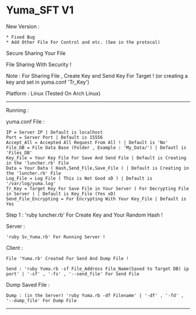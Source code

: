 # Yuma_SFT V1

New Version :

	* Fixed Bug
	* Add Other File For Control and etc. (See in the protocol)

Secure Sharing Your File

File Sharing With Security !

Note : For Sharing File , Create Key and Send Key For Target ! (or creating a key and set in yuma.conf 'Tr_Key')

Platform : Linux (Tested On Arch Linux)

_____________________________________________________________________

Running : 

yuma.conf File :

	IP = Server IP | Default is localhost
	Port = Server Port | Default is 15556
	Accept_All = Accepted All Request From All ! | Default is 'No'
	File_DB = File Data Base (Folder , Example : 'My_Data/') | Defautl is 'Files_DB'
	Key_File = Your Key File For Save And Send File | Default is Creating in the 'luncher.rb' File
	Data = Your Data ( Hash,Send_File,Save_File ) | Default is Creating in the 'luncher.rb' File
	Log_File = Log File ( This is Not Good xD ) | Default is '/var/log/yuma.log'
	Tr_Key = Target Key For Save File in Your Server ( For Decrypting File in Server ) | Default is Key_File (Yes xD)
	Send_File_Encrypting = For Encrypting With Your Key_File | Default is Yes

Step 1 : 'ruby luncher.rb' For Create Key and Your Random Hash !

Server : 

	'ruby Sv_Yuma.rb' For Running Server !
  
Client : 

	File 'Yuma.rb' Created For Send And Dump File !
  
	Send : 'ruby Yuma.rb -sf File_Address File_Name(Saved to Target DB) ip port' | '-sf' , '-fs' , '--send_file' For Send File

Dump Saved File :
  
	Dump : (in the Server) 'ruby Yuma.rb -df Filename' | '-df' , '-fd' , '--dump_file' For Dump File

_____________________________________________________________________

